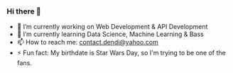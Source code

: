### Hi there 👋

<!--
**dendihandian/dendihandian** is a ✨ _special_ ✨ repository because its `README.md` (this file) appears on your GitHub profile.

Here are some ideas to get you started:


-->

- 🔭 I’m currently working on Web Development & API Development
- 🌱 I’m currently learning Data Science, Machine Learning & Bass
- 📫 How to reach me: contact.dendi@yahoo.com
- ⚡ Fun fact: My birthdate is Star Wars Day, so I'm trying to be one of the fans.
